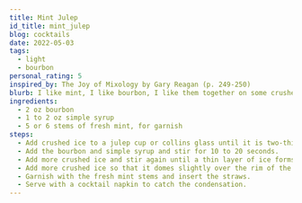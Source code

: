 ```yaml
---
title: Mint Julep
id_title: mint_julep
blog: cocktails
date: 2022-05-03
tags:
  - light
  - bourbon
personal_rating: 5
inspired_by: The Joy of Mixology by Gary Reagan (p. 249-250)
blurb: I like mint, I like bourbon, I like them together on some crushed ice.
ingredients:
  - 2 oz bourbon
  - 1 to 2 oz simple syrup
  - 5 or 6 stems of fresh mint, for garnish
steps:
  - Add crushed ice to a julep cup or collins glass until it is two-thirds full.
  - Add the bourbon and simple syrup and stir for 10 to 20 seconds.
  - Add more crushed ice and stir again until a thin layer of ice forms on the outside of the glass.
  - Add more crushed ice so that it domes slightly over the rim of the glass.
  - Garnish with the fresh mint stems and insert the straws.
  - Serve with a cocktail napkin to catch the condensation.
---
```

